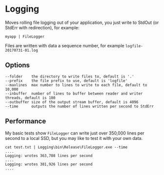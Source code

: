 # Logging
Moves rolling file logging out of your application, you just write to StdOut (or StdErr with redirection), for example:

```
myapp | FileLogger
```
Files are written with data a sequence number, for example `logfile-20170731-01.log`


## Options

```
--folder    the directory to write files to, default is '.'
--prefix    the file prefix to use, default is 'logfile'
--maxlines  max number to lines to write to each file, default to 10,000
--inbuffer  number of lines to buffer between reader and writer threads, default is 100
--outbuffer size of the output stream buffer, default is 4096
--time      outputs the number of lines written per second to StdErr
```

## Performance

My basic tests show `FileLogger` can write just over 350,000 lines per second to a local SSD, but you may like to test it with your own data.

```
cat test.txt | Logging\bin\Release\FileLogger.exe --time
....
Logging: wrotes 363,708 lines per second
....
Logging: wrotes 381,926 lines per second
....
```
